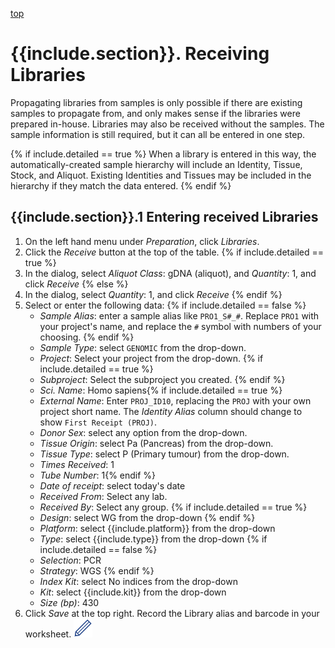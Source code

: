 <a name="receipt"  href="#" id="toplink">top</a>

# {{include.section}}. Receiving Libraries

Propagating libraries from samples is only possible if there are existing samples to propagate from,
and only makes sense if the libraries were prepared in-house. Libraries may also be received without
the samples. The sample information is still required, but it can all be entered in one step.

{% if include.detailed == true %}
When a library is entered in this way, the automatically-created sample hierarchy will include an
Identity, Tissue, Stock, and Aliquot. Existing Identities and Tissues may be included in the hierarchy
if they match the data entered.
{% endif %}

## {{include.section}}.1 Entering received Libraries

1. On the left hand menu under _Preparation_, click _Libraries_.
1. Click the _Receive_ button at the top of the table.
{% if include.detailed == true %}
1. In the dialog, select _Aliquot Class_: gDNA (aliquot), and _Quantity_: 1, and click _Receive_
{% else %}
1. In the dialog, select _Quantity_: 1, and click _Receive_
{% endif %}
1. Select or enter the following data:
{% if include.detailed == false %}
    * _Sample Alias_: enter a sample alias like `PRO1_S#_#`. Replace `PRO1` with
      your project's name, and replace the `#` symbol with numbers of your choosing.
{% endif %}
    * _Sample Type_: select `GENOMIC` from the drop-down.
    * _Project_: Select your project from the drop-down.
{% if include.detailed == true %}
    * _Subproject_: Select the subproject you created.
{% endif %}
    * _Sci. Name_: Homo sapiens{% if include.detailed == true %}
    * _External Name_: Enter `PROJ_ID10`, replacing the `PROJ` with your own project short name. The
      _Identity Alias_ column should change to show `First Receipt (PROJ)`.
    * _Donor Sex_: select any option from the drop-down.
    * _Tissue Origin_: select Pa (Pancreas) from the drop-down.
    * _Tissue Type_: select P (Primary tumour) from the drop-down.
    * _Times Received_: 1
    * _Tube Number_: 1{% endif %}
    * _Date of receipt_: select today's date
    * _Received From_: Select any lab.
    * _Received By_: Select any group.
{% if include.detailed == true %}
    * _Design_: select WG from the drop-down
{% endif %}
    * _Platform_: select {{include.platform}} from the drop-down
    * _Type_: select {{include.type}} from the drop-down
{% if include.detailed == false %}
    * _Selection_: PCR
    * _Strategy_: WGS
{% endif %}
    * _Index Kit_: select No indices from the drop-down
    * _Kit_: select {{include.kit}} from the drop-down
    * _Size (bp)_: 430
1. Click _Save_ at the top right. Record the Library alias and barcode in your worksheet. <img src="pics/blue_pencil.png">


